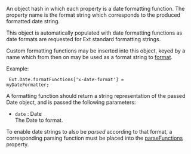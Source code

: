 <p>An object hash in which each property is a date formatting function. The property name is the
format string which corresponds to the produced formatted date string.</p>
<p>This object is automatically populated with date formatting functions as
date formats are requested for Ext standard formatting strings.</p>
<p>Custom formatting functions may be inserted into this object, keyed by a name which from then on
may be used as a format string to
<a href="#!/api/Ext.Date-method-format" rel="Ext.Date-method-format" class="docClass" >format</a>.

Example:</p><pre><code>
Ext.Date.formatFunctions['x-date-format'] = myDateFormatter;
</code></pre>
<p>A formatting function should return a string representation of the passed Date object, and is passed the following parameters:<div class="mdetail-params"><ul>
<li><code>date</code> : Date<div class="sub-desc">The Date to format.</div></li>
</ul></div></p>
<p>To enable date strings to also be <i>parsed</i> according to that format, a corresponding
 parsing function must be placed into the
<a href="#!/api/Ext.Date-property-parseFunctions" rel="Ext.Date-property-parseFunctions" class="docClass" >parseFunctions</a> property.
